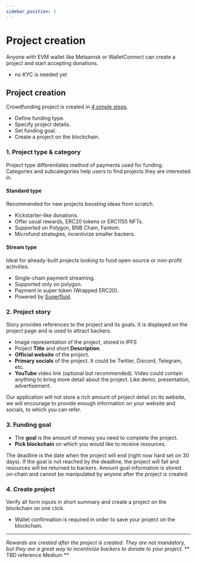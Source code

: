 ```yaml
---
sidebar_position: 2
---
```


# Project creation

Anyone with EVM wallet like Metaamsk or WalletConnect can create a project and start accepting donations.
- no KYC is needed yet

## Project creation
Crowdfunding project is created in [4 simple steps](https://www.fund.eyeseek.org/startproject).
- Define funding type.
- Specify project details.
- Set funding goal.
- Create a project on the blockchain.

### 1. Project type & category
Project type differentiates method of payments used for funding. Categories and subcategories help users to find projects they are interested in.


#### Standard type
Recommended for new projects boosting ideas from scratch.
- Kickstarter-like donations.
- Offer usual rewards, ERC20 tokens or ERC1155 NFTs.
- Supported on Polygon, BNB Chain, Fantom.
- Microfund strategies, incentivize smaller backers.
 

#### Stream type
Ideal for already-built projects looking to fund open-source or non-profit activities.
- Single-chain payment streaming.
- Supported only on polygon.
- Payment in super token (Wrapped ERC20).
- Powered by [Superfluid](https://www.superfluid.finance/).

### 2. Project story
Story provides references to the project and its goals. It is displayed on the project page and is used to attract backers.

- Image representation of the project, stored in IPFS
- Project **Title** and short **Description**.
- **Official website** of the project.
- **Primary socials** of the project. It could be Twitter, Discord, Telegram, etc.
- **YouTube** video link (optional but recommended). Video could contain anything to bring more detail about the project. Like demo, presentation, advertisement.

Our application will not store a rich amount of project detail on its website, we will encourage to provide enough information on your website and socials, to which you can refer.

### 3. Funding goal
- The **goal** is the amount of money you need to complete the project. 
- **Pick blockchain** on which you would like to receive resources.

The deadline is the date when the project will end (right now hard set on 30 days). If the goal is not reached by the deadline, the project will fail and resources will be returned to backers.
Amount goal information is stored on-chain and cannot be manipulated by anyone after the project is created.

### 4. Create project
Verify all form inputs in short summary and create a project on the blockchain on one click.
- Wallet confirmation is required in order to save your project on the blockchain.


--- 
*Rewards are created after the project is created. They are not mandatory, but they are a great way to incentivize backers to donate to your project.*
** TBD reference Medium **
